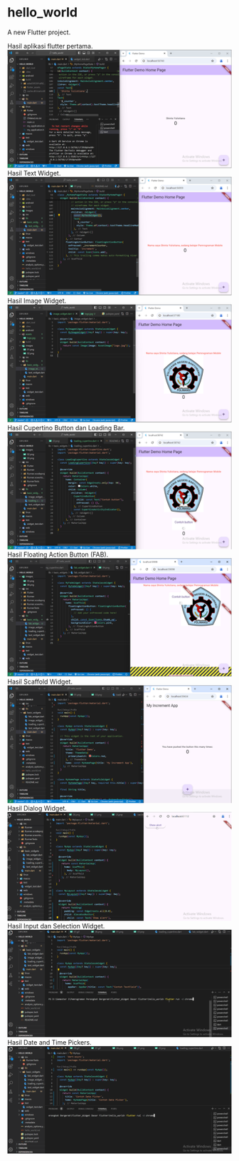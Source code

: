 # hello_world

A new Flutter project.

Hasil aplikasi flutter pertama.
![Screenshot hello_world](images/01.png)
Hasil Text Widget.
![Screenshot hello_world](images/02.png)
Hasil Image Widget.
![Screenshot hello_world](images/03.png)
Hasil Cupertino Button dan Loading Bar.
![Screenshot hello_world](images/04.png)
Hasil Floating Action Button (FAB).
![Screenshot hello_world](images/05.png)
Hasil Scaffold Widget.
![Screenshot hello_world](images/06.png)
Hasil Dialog Widget.
![Screenshot hello_world](images/07.gif)
Hasil Input dan Selection Widget.
![Screenshot hello_world](images/08.gif)
Hasil Date and Time Pickers.
![Screenshot hello_world](images/09.gif)
